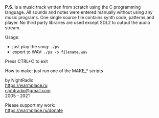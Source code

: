 **P.S.** is a music track written from scratch using the C programming language.
All sounds and notes were entered manually without using any music programs.
One single source file contains synth code, patterns and player.
No third party libraries are used except SDL2 to output the audio stream.

Usage:
* just play the song: `./ps`
* export to WAV: `./ps -o filename.wav`

Press CTRL+C to exit

How to make: just run one of the MAKE_* scripts

by NightRadio  
https://warmplace.ru  
nightradio@gmail.com  
2005 - 2021

Please support my work:  
https://warmplace.ru/donate
